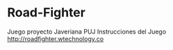 # Road-Fighter
Juego proyecto Javeriana PUJ 
Instrucciones del Juego http://roadfighter.wtechnology.co
